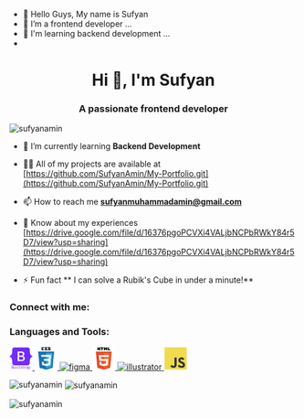 - 👋 Hello Guys, My name is Sufyan
- 👀 I’m a frontend developer ...
- 🌱 I'm learning backend development ...
- 
<!---
SufyanAmin/SufyanAmin is a ✨ special ✨ repository because its `README.md` (this file) appears on your GitHub profile.
You can click the Preview link to take a look at your changes.
--->
<h1 align="center">Hi 👋, I'm Sufyan</h1>
<h3 align="center">A passionate frontend developer</h3>

<p align="left"> <img src="https://komarev.com/ghpvc/?username=sufyanamin&label=Profile%20views&color=0e75b6&style=flat" alt="sufyanamin" /> </p>

- 🌱 I’m currently learning **Backend Development**

- 👨‍💻 All of my projects are available at [https://github.com/SufyanAmin/My-Portfolio.git](https://github.com/SufyanAmin/My-Portfolio.git)

- 📫 How to reach me **sufyanmuhammadamin@gmail.com**

- 📄 Know about my experiences [https://drive.google.com/file/d/16376pgoPCVXi4VALjbNCPbRWkY84r5D7/view?usp=sharing](https://drive.google.com/file/d/16376pgoPCVXi4VALjbNCPbRWkY84r5D7/view?usp=sharing)

- ⚡ Fun fact ** I can solve a Rubik's Cube in under a minute!**

<h3 align="left">Connect with me:</h3>
<p align="left">
</p>

<h3 align="left">Languages and Tools:</h3>
<p align="left"> <a href="https://getbootstrap.com" target="_blank" rel="noreferrer"> <img src="https://raw.githubusercontent.com/devicons/devicon/master/icons/bootstrap/bootstrap-plain-wordmark.svg" alt="bootstrap" width="40" height="40"/> </a> <a href="https://www.w3schools.com/css/" target="_blank" rel="noreferrer"> <img src="https://raw.githubusercontent.com/devicons/devicon/master/icons/css3/css3-original-wordmark.svg" alt="css3" width="40" height="40"/> </a> <a href="https://www.figma.com/" target="_blank" rel="noreferrer"> <img src="https://www.vectorlogo.zone/logos/figma/figma-icon.svg" alt="figma" width="40" height="40"/> </a> <a href="https://www.w3.org/html/" target="_blank" rel="noreferrer"> <img src="https://raw.githubusercontent.com/devicons/devicon/master/icons/html5/html5-original-wordmark.svg" alt="html5" width="40" height="40"/> </a> <a href="https://www.adobe.com/in/products/illustrator.html" target="_blank" rel="noreferrer"> <img src="https://www.vectorlogo.zone/logos/adobe_illustrator/adobe_illustrator-icon.svg" alt="illustrator" width="40" height="40"/> </a> <a href="https://developer.mozilla.org/en-US/docs/Web/JavaScript" target="_blank" rel="noreferrer"> <img src="https://raw.githubusercontent.com/devicons/devicon/master/icons/javascript/javascript-original.svg" alt="javascript" width="40" height="40"/> </a> </p>

<p><img align="left" src="https://github-readme-stats.vercel.app/api/top-langs?username=sufyanamin&show_icons=true&locale=en&layout=compact" alt="sufyanamin" /></p>

<p>&nbsp;<img align="center" src="https://github-readme-stats.vercel.app/api?username=sufyanamin&show_icons=true&locale=en" alt="sufyanamin" /></p>

<p><img align="center" src="https://github-readme-streak-stats.herokuapp.com/?user=sufyanamin&" alt="sufyanamin" /></p>
